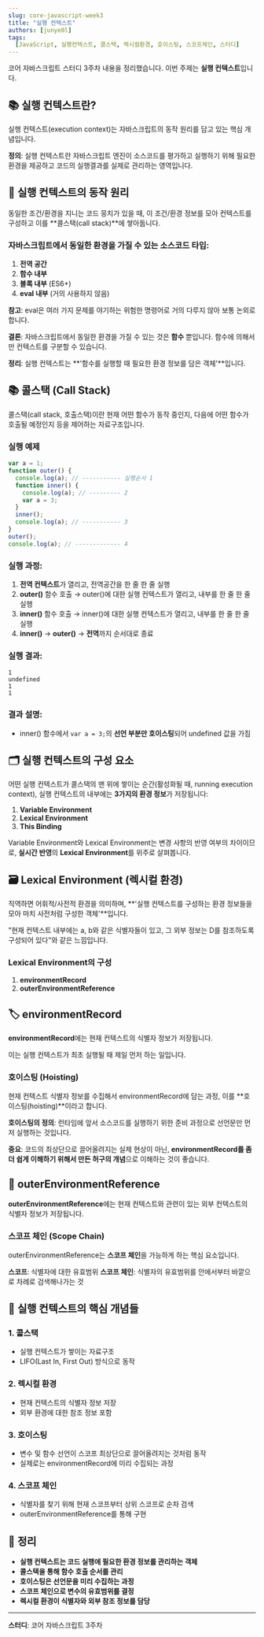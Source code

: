 ```yaml
---
slug: core-javascript-week3
title: "실행 컨텍스트"
authors: [junye0l]
tags:
  [JavaScript, 실행컨텍스트, 콜스택, 렉시컬환경, 호이스팅, 스코프체인, 스터디]
---
```


코어 자바스크립트 스터디 3주차 내용을 정리했습니다. 이번 주제는 **실행 컨텍스트**입니다.

<!-- truncate -->

## 📚 실행 컨텍스트란?

실행 컨텍스트(execution context)는 자바스크립트의 동작 원리를 담고 있는 핵심 개념입니다.

**정의**: 실행 컨텍스트란 자바스크립트 엔진이 소스코드를 평가하고 실행하기 위해 필요한 환경을 제공하고 코드의 실행결과를 실제로 관리하는 영역입니다.

## 🔄 실행 컨텍스트의 동작 원리

동일한 조건/환경을 지니는 코드 뭉치가 있을 때, 이 조건/환경 정보를 모아 컨텍스트를 구성하고 이를 **콜스택(call stack)**에 쌓아둡니다.

### 자바스크립트에서 동일한 환경을 가질 수 있는 소스코드 타입:

1. **전역 공간**
2. **함수 내부**
3. **블록 내부** (ES6+)
4. **eval 내부** (거의 사용하지 않음)

**참고**: eval은 여러 가지 문제를 야기하는 위험한 명령어로 거의 다루지 않아 보통 논외로 합니다.

**결론**: 자바스크립트에서 동일한 환경을 가질 수 있는 것은 **함수** 뿐입니다. 함수에 의해서만 컨텍스트를 구분할 수 있습니다.

**정리**: 실행 컨텍스트는 **'함수를 실행할 때 필요한 환경 정보를 담은 객체'**입니다.

## 📚 콜스택 (Call Stack)

콜스택(call stack, 호출스택)이란 현재 어떤 함수가 동작 중인지, 다음에 어떤 함수가 호출될 예정인지 등을 제어하는 자료구조입니다.

### 실행 예제

```javascript
var a = 1;
function outer() {
  console.log(a); // ----------- 실행순서 1
  function inner() {
    console.log(a); // --------- 2
    var a = 3;
  }
  inner();
  console.log(a); // ----------- 3
}
outer();
console.log(a); // ------------- 4
```

### 실행 과정:

1. **전역 컨텍스트**가 열리고, 전역공간을 한 줄 한 줄 실행
2. **outer()** 함수 호출 → outer()에 대한 실행 컨텍스트가 열리고, 내부를 한 줄 한 줄 실행
3. **inner()** 함수 호출 → inner()에 대한 실행 컨텍스트가 열리고, 내부를 한 줄 한 줄 실행
4. **inner()** → **outer()** → **전역**까지 순서대로 종료

### 실행 결과:

```
1
undefined
1
1
```

### 결과 설명:

- inner() 함수에서 `var a = 3;`의 **선언 부분만 호이스팅**되어 undefined 값을 가짐

## 🗂️ 실행 컨텍스트의 구성 요소

어떤 실행 컨텍스트가 콜스택의 맨 위에 쌓이는 순간(활성화될 때, running execution context), 실행 컨텍스트의 내부에는 **3가지의 환경 정보**가 저장됩니다:

1. **Variable Environment**
2. **Lexical Environment**
3. **This Binding**

Variable Environment와 Lexical Environment는 변경 사항의 반영 여부의 차이이므로, **실시간 반영**의 **Lexical Environment**를 위주로 살펴봅니다.

## 🗃️ Lexical Environment (렉시컬 환경)

직역하면 어휘적/사전적 환경을 의미하며, **'실행 컨텍스트를 구성하는 환경 정보들을 모아 마치 사전처럼 구성한 객체'**입니다.

"현재 컨텍스트 내부에는 a, b와 같은 식별자들이 있고, 그 외부 정보는 D를 참조하도록 구성되어 있다"와 같은 느낌입니다.

### Lexical Environment의 구성

1. **environmentRecord**
2. **outerEnvironmentReference**

## 🏷️ environmentRecord

**environmentRecord**에는 현재 컨텍스트의 식별자 정보가 저장됩니다.

이는 실행 컨텍스트가 최초 실행될 때 제일 먼저 하는 일입니다.

### 호이스팅 (Hoisting)

현재 컨텍스트 식별자 정보를 수집해서 environmentRecord에 담는 과정, 이를 **호이스팅(hoisting)**이라고 합니다.

**호이스팅의 정의**: 런타임에 앞서 소스코드를 실행하기 위한 준비 과정으로 선언문만 먼저 실행하는 것입니다.

**중요**: 코드의 최상단으로 끌어올려지는 실제 현상이 아닌, **environmentRecord를 좀 더 쉽게 이해하기 위해서 만든 허구의 개념**으로 이해하는 것이 좋습니다.

## 🔗 outerEnvironmentReference

**outerEnvironmentReference**에는 현재 컨텍스트와 관련이 있는 외부 컨텍스트의 식별자 정보가 저장됩니다.

### 스코프 체인 (Scope Chain)

outerEnvironmentReference는 **스코프 체인**을 가능하게 하는 핵심 요소입니다.

**스코프**: 식별자에 대한 유효범위
**스코프 체인**: 식별자의 유효범위를 안에서부터 바깥으로 차례로 검색해나가는 것

## 🎯 실행 컨텍스트의 핵심 개념들

### 1. 콜스택

- 실행 컨텍스트가 쌓이는 자료구조
- LIFO(Last In, First Out) 방식으로 동작

### 2. 렉시컬 환경

- 현재 컨텍스트의 식별자 정보 저장
- 외부 환경에 대한 참조 정보 포함

### 3. 호이스팅

- 변수 및 함수 선언이 스코프 최상단으로 끌어올려지는 것처럼 동작
- 실제로는 environmentRecord에 미리 수집되는 과정

### 4. 스코프 체인

- 식별자를 찾기 위해 현재 스코프부터 상위 스코프로 순차 검색
- outerEnvironmentReference를 통해 구현

## 📝 정리

- **실행 컨텍스트는 코드 실행에 필요한 환경 정보를 관리하는 객체**
- **콜스택을 통해 함수 호출 순서를 관리**
- **호이스팅은 선언문을 미리 수집하는 과정**
- **스코프 체인으로 변수의 유효범위를 결정**
- **렉시컬 환경이 식별자와 외부 참조 정보를 담당**

---

**스터디**: 코어 자바스크립트 3주차

